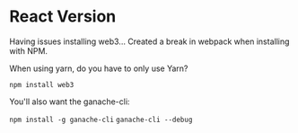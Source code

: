 # React Version 

Having issues installing web3... 
Created a break in webpack when installing with NPM.

When using yarn, do you have to only use Yarn? 

`npm install web3`

You'll also want the ganache-cli: 

`npm install -g ganache-cli`
`ganache-cli --debug`